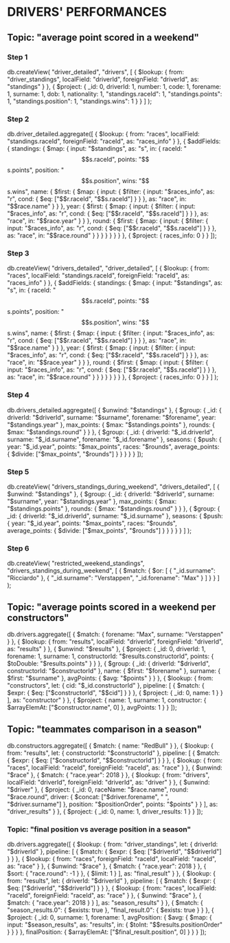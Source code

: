 # DRIVERS' PERFORMANCES

## Topic: "average point scored in a weekend"

### Step 1

db.createView(
  "driver_detailed",
  "drivers",
  [
    {
      $lookup: {
        from: "driver_standings",
        localField: "driverId",
        foreignField: "driverId",
        as: "standings"
      }
    },
    {
      $project: {
        _id: 0,
        driverId: 1,
        number: 1,
        code: 1,
        forename: 1,
        surname: 1,
        dob: 1,
        nationality: 1,
        "standings.raceId": 1,
        "standings.points": 1,
        "standings.position": 1,
        "standings.wins": 1
      }
    }
  ]
);

### Step 2

db.driver_detailed.aggregate([
  {
    $lookup: {
      from: "races",
      localField: "standings.raceId",
      foreignField: "raceId",
      as: "races_info"
    }
  },
  {
    $addFields: {
      standings: {
        $map: {
          input: "$standings",
          as: "s",
          in: {
            raceId: "$$s.raceId",
            points: "$$s.points",
            position: "$$s.position",
            wins: "$$s.wins",
            name: {
              $first: {
                $map: {
                  input: {
                    $filter: {
                      input: "$races_info",
                      as: "r",
                      cond: {
                        $eq: ["$$r.raceId", "$$s.raceId"]
                      }
                    }
                  },
                  as: "race",
                  in: "$$race.name"
                }
              }
            },
            year: {
              $first: {
                $map: {
                  input: {
                    $filter: {
                      input: "$races_info",
                      as: "r",
                      cond: {
                        $eq: ["$$r.raceId", "$$s.raceId"]
                      }
                    }
                  },
                  as: "race",
                  in: "$$race.year"
                }
              }
            },
            round: {
              $first: {
                $map: {
                  input: {
                    $filter: {
                      input: "$races_info",
                      as: "r",
                      cond: {
                        $eq: ["$$r.raceId", "$$s.raceId"]
                      }
                    }
                  },
                  as: "race",
                  in: "$$race.round"
                }
              }
            }
          }
        }
      }
    }
  },
  {
    $project: {
      races_info: 0
    }
  }
]);


### Step 3

db.createView(
  "drivers_detailed",
  "driver_detailed",
  [
    {
      $lookup: {
        from: "races",
        localField: "standings.raceId",
        foreignField: "raceId",
        as: "races_info"
      }
    },
    {
      $addFields: {
        standings: {
          $map: {
            input: "$standings",
            as: "s",
            in: {
              raceId: "$$s.raceId",
              points: "$$s.points",
              position: "$$s.position",
              wins: "$$s.wins",
              name: {
                $first: {
                  $map: {
                    input: {
                      $filter: {
                        input: "$races_info",
                        as: "r",
                        cond: { $eq: ["$$r.raceId", "$$s.raceId"] }
                      }
                    },
                    as: "race",
                    in: "$$race.name"
                  }
                }
              },
              year: {
                $first: {
                  $map: {
                    input: {
                      $filter: {
                        input: "$races_info",
                        as: "r",
                        cond: { $eq: ["$$r.raceId", "$$s.raceId"] }
                      }
                    },
                    as: "race",
                    in: "$$race.year"
                  }
                }
              },
              round: {
                $first: {
                  $map: {
                    input: {
                      $filter: {
                        input: "$races_info",
                        as: "r",
                        cond: { $eq: ["$$r.raceId", "$$s.raceId"] }
                      }
                    },
                    as: "race",
                    in: "$$race.round"
                  }
                }
              }
            }
          }
        }
      }
    },
    {
      $project: {
        races_info: 0
      }
    }
  ]
);


### Step 4

db.drivers_detailed.aggregate([
  {
    $unwind: "$standings"
  },
  {
    $group: {
      _id: {
        driverId: "$driverId",
        surname: "$surname",
        forename: "$forename",
        year: "$standings.year"
      },
      max_points: { $max: "$standings.points" },
      rounds: { $max: "$standings.round" }
    }
  },
  {
    $group: {
      _id: {
        driverId: "$_id.driverId",
        surname: "$_id.surname",
        forename: "$_id.forename"
      },
      seasons: {
        $push: {
          year: "$_id.year",
          points: "$max_points",
          races: "$rounds",
          average_points: {
            $divide: ["$max_points", "$rounds"]
          }
        }
      }
    }
  }
]);


### Step 5

db.createView(
  "drivers_standings_during_weekend",
  "drivers_detailed",
  [
    {
      $unwind: "$standings"
    },
    {
      $group: {
        _id: {
          driverId: "$driverId",
          surname: "$surname",
          year: "$standings.year"
        },
        max_points: { $max: "$standings.points" },
        rounds: { $max: "$standings.round" }
      }
    },
    {
      $group: {
        _id: {
          driverId: "$_id.driverId",
          surname: "$_id.surname"
        },
        seasons: {
          $push: {
            year: "$_id.year",
            points: "$max_points",
            races: "$rounds",
            average_points: {
              $divide: ["$max_points", "$rounds"]
            }
          }
        }
      }
    }
  ]
);


### Step 6

db.createView(
  "restricted_weekend_standings",
  "drivers_standings_during_weekend",
  [
    {
      $match: {
        $or: [
          { "_id.surname": "Ricciardo" },
          {
            "_id.surname": "Verstappen",
            "_id.forename": "Max"
          }
        ]
      }
    }
  ]
);

## Topic: "average points scored in a weekend per constructors"

db.drivers.aggregate([
  {
    $match: {
      forename: "Max",
      surname: "Verstappen"
    }
  },
  {
    $lookup: {
      from: "results",
      localField: "driverId",
      foreignField: "driverId",
      as: "results"
    }
  },
  {
    $unwind: "$results"
  },
  {
    $project: {
      _id: 0,
      driverId: 1,
      forename: 1,
      surname: 1,
      constructorId: "$results.constructorId",
      points: { $toDouble: "$results.points" }
    }
  },
  {
    $group: {
      _id: {
        driverId: "$driverId",
        constructorId: "$constructorId"
      },
      name: { $first: "$forename" },
      surname: { $first: "$surname" },
      avgPoints: { $avg: "$points" }
    }
  },
  {
    $lookup: {
      from: "constructors",
      let: { cid: "$_id.constructorId" },
      pipeline: [
        {
          $match: {
            $expr: { $eq: ["$constructorId", "$$cid"] }
          }
        },
        {
          $project: {
            _id: 0,
            name: 1
          }
        }
      ],
      as: "constructor"
    }
  },
  {
    $project: {
      name: 1,
      surname: 1,
      constructor: { $arrayElemAt: ["$constructor.name", 0] },
      avgPoints: 1
    }
  }
]);

## Topic: "teammates comparison in a season"

db.constructors.aggregate([
  {
    $match: {
      name: "RedBull"
    }
  },
  {
    $lookup: {
      from: "results",
      let: { constructorId: "$constructorId" },
      pipeline: [
        {
          $match: {
            $expr: {
              $eq: ["$constructorId", "$$constructorId"]
            }
          }
        },
        {
          $lookup: {
            from: "races",
            localField: "raceId",
            foreignField: "raceId",
            as: "race"
          }
        },
        {
          $unwind: "$race"
        },
        {
          $match: {
            "race.year": 2018
          }
        },
        {
          $lookup: {
            from: "drivers",
            localField: "driverId",
            foreignField: "driverId",
            as: "driver"
          }
        },
        {
          $unwind: "$driver"
        },
        {
          $project: {
            _id: 0,
            raceName: "$race.name",
            round: "$race.round",
            driver: {
              $concat: ["$driver.forename", " ", "$driver.surname"]
            },
            position: "$positionOrder",
            points: "$points"
          }
        }
      ],
      as: "driver_results"
    }
  },
  {
    $project: {
      _id: 0,
      name: 1,
      driver_results: 1
    }
  }
]);

### Topic: "final position vs average position in a season"

db.drivers.aggregate([
  {
    $lookup: {
      from: "driver_standings",
      let: { driverId: "$driverId" },
      pipeline: [
        {
          $match: {
            $expr: {
              $eq: ["$driverId", "$$driverId"]
            }
          }
        },
        {
          $lookup: {
            from: "races",
            foreignField: "raceId",
            localField: "raceId",
            as: "race"
          }
        },
        {
          $unwind: "$race"
        },
        {
          $match: {
            "race.year": 2018
          }
        },
        {
          $sort: {
            "race.round": -1
          }
        },
        {
          $limit: 1
        }
      ],
      as: "final_result"
    }
  },
  {
    $lookup: {
      from: "results",
      let: { driverId: "$driverId" },
      pipeline: [
        {
          $match: {
            $expr: {
              $eq: ["$driverId", "$$driverId"]
            }
          }
        },
        {
          $lookup: {
            from: "races",
            localField: "raceId",
            foreignField: "raceId",
            as: "race"
          }
        },
        {
          $unwind: "$race"
        },
        {
          $match: {
            "race.year": 2018
          }
        }
      ],
      as: "season_results"
    }
  },
  {
    $match: {
      "season_results.0": { $exists: true },
      "final_result.0": { $exists: true }
    }
  },
  {
    $project: {
      _id: 0,
      surname: 1,
      forename: 1,
      avgPosition: {
        $avg: {
          $map: {
            input: "$season_results",
            as: "results",
            in: { $toInt: "$$results.positionOrder" }
          }
        }
      },
      finalPosition: {
        $arrayElemAt: ["$final_result.position", 0]
      }
    }
  }
]);
